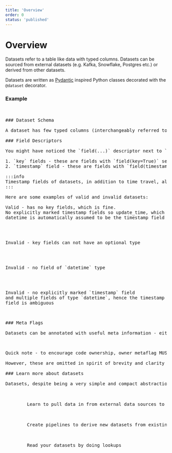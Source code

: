 ```yaml
---
title: 'Overview'
order: 0
status: 'published'
---
```


# Overview

Datasets refer to a table like data with typed columns. Datasets can be sourced from external datasets (e.g. Kafka, Snowflake, Postgres etc.) or derived from other datasets.&#x20;

Datasets are written as [Pydantic](https://docs.pydantic.dev/) inspired Python classes decorated with the `@dataset` decorator.&#x20;

### Example

<pre snippet="datasets/datasets#user_dataset" />


### Dataset Schema

A dataset has few typed columns (interchangeably referred to as fields) and unique names. Each field must have has a pre-specified datatype. See the [typing](/api-reference/data-types.md) section to learn the types supported by Fennel.&#x20;

### Field Descriptors

You might have noticed the `field(...)` descriptor next to `uid` and `update_time` fields. These optional descriptors are used to provide non-typing related information about the field. In particular, there are three kinds of fields:

1. `key` fields - these are fields with `field(key=True)` set on them. The semantics of this are somewhat similar to those of primary key in relational datasets and implies that datasets can be looked-up by providing the value of key fields. It is okay to have a dataset with zero key fields - in those cases, it's not possible to do random lookups on the dataset at all. Typically realtime activity streams (e.g. click streams) will not have any key fields. It's also okay to have multiple key fields on a dataset - in that case, all of those need to be provided while doing a lookup. And since keys are tied to lookup, they can not be of an Optional type.
2. `timestamp` field - these are fields with `field(timestamp=True)`. Every dataset should have exactly one timestamp field and this field should always be of type `datetime`. Fennel datasets automatically track data mutations over time which is needed to be able to compute point-in-time correct features for training data generation. It's the value of the `timestamp` field that is used to associate a particular state of dataset row with a timestamp. While every dataset has exactly one timestamp field, it's possible to omit it in code - if a dataset has exactly one field with `datetime` type, it is assumed to be the timestamp field.&#x20;

:::info
Timestamp fields of datasets, in addition to time travel, also allows Fennel to handle out of order events and do time-windowed data aggregations
:::

Here are some examples of valid and invalid datasets:

Valid - has no key fields, which is fine. 
No explicitly marked timestamp fields so update_time, which is of type
datetime is automatically assumed to be the timestamp field

<pre snippet="datasets/datasets#valid_user_dataset" />


Invalid - key fields can not have an optional type

<pre snippet="datasets/datasets#invalid_user_dataset_optional_key_field" />


Invalid - no field of `datetime` type

<pre snippet="datasets/datasets#invalid_user_dataset_no_datetime_field" />


Invalid - no explicitly marked `timestamp` field
and multiple fields of type `datetime`, hence the timestamp 
field is ambiguous
<pre snippet="datasets/datasets#invalid_user_dataset_ambiguous_timestamp_field" />


### Meta Flags

Datasets can be annotated with useful meta information - either at the dataset level or at the single field level. And the same metaflags that work elsewhere in Fennel also work on datasets. Read more about [metaflags here](/governance/metaflags). Here is an example:

<pre snippet="datasets/datasets#metaflags_dataset" />

Quick note - to encourage code ownership, owner metaflag MUST be present on every dataset and featureset - else the sync call will fail. Fennel uses this to notify the owner of the Dataset in case of any issues (e.g. data quality problems, some upstream dataset getting marked deprecated etc.)

However, these are omitted in spirit of brevity and clarity in several examples throughout the documentation.&#x20;

### Learn more about datasets

Datasets, despite being a very simple and compact abstraction, pack a punch in terms of power. Here are a few topics to read next to learn more about datasets.&#x20;

<Grid>
	<PageReference href="/datasets/sources/" illustration="/assets/illustrations/sources.svg" title="Data Sources">
		Learn to pull data in from external data sources to populate a Dataset.
	</PageReference>

	<PageReference href="/datasets/pipelines/" illustration="/assets/illustrations/pipelines.svg" title="Pipelines">
		Create pipelines to derive new datasets from existing datasets.
	</PageReference>

	<PageReference href="/datasets/lookups/" illustration="/assets/illustrations/lookups.svg" title="Lookups">
		Read your datasets by doing lookups
	</PageReference>
</Grid>
